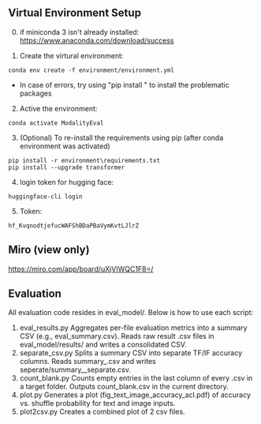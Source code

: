 ## Virtual Environment Setup

0. if miniconda 3 isn't already installed:
   https://www.anaconda.com/download/success

1. Create the virtural environment:

```
conda env create -f environment/environment.yml
```
- In case of errors, try using "pip install <package-name>" to install the problematic packages


2. Active the environment:

```
conda activate ModalityEval
```

3. (Optional) To re-install the requirements using pip 
(after conda environment was activated)
```
pip install -r environment\requirements.txt
pip install --upgrade transformer

```

4. login token for hugging face:
```
huggingface-cli login
```
5. Token: 
```
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
```

## Miro (view only)
https://miro.com/app/board/uXjVIWQC1F8=/

## Evaluation
All evaluation code resides in eval_model/. Below is how to use each script:
1. eval_results.py Aggregates per-file evaluation metrics into a summary CSV (e.g., eval_summary.csv). Reads raw result .csv files in eval_model/results/ and writes a consolidated CSV.
2. separate_csv.py Splits a summary CSV into separate TF/IF accuracy columns. Reads summary_<name>.csv and writes seperate/summary_<name>_separate.csv.
3. count_blank.py Counts empty entries in the last column of every .csv in a target folder. Outputs count_blank.csv in the current directory.
4. plot.py Generates a plot (fig_text_image_accuracy_acl.pdf) of accuracy vs. shuffle probability for text and image inputs.
5. plot2csv.py Creates a combined plot of 2 csv files.
